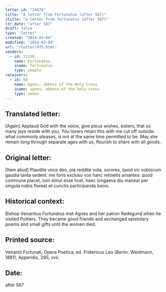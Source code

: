 ```yaml
---
letter_id: "24676"
title: "A letter from Fortunatus (after 567)"
ititle: "a letter from fortunatus (after 567)"
ltr_date: "after 567"
draft: false
type: "letter"
created: "2014-03-04"
modified: "2014-03-04"
url: "/letter/975.html"
senders:
  - id: 21338
    name: Fortunatus
    iname: fortunatus
    type: people
receivers:
  - id: 90
    name: Agnes, abbess of the Holy Cross
    iname: agnes, abbess of the holy cross
    type: woman
---
```

<h2> Translated letter:</h2>[Again]
Applaud God with the voice, give pious wishes, sisters,
that so many joys reside with you.
You lovers retain this with me cut off outside:
what commonly pleases, is not at the same time permitted to be.
May she remain long through separate ages with us,
flourish to share with all goods.
<h2 class="mt-4"> Original letter:</h2>[Item aliud]
Plaudite voce deo, pia reddite vota, sorores,
quod sic vobiscum gaudia tanta sedent.
me foris excluso vos hanc retinetis amantes:
quod commune placet, non simul esse licet.
haec longaeva diu maneat per singula nobis
floreat et cunctis participanda bonis.
<h2 class="mt-4"> Historical context:</h2>Bishop Venantius Fortunatus met Agnes and her patron Radegund when he visited Poitiers. They became good friends and exchanged epistolary poems and small gifts until the women died.
<h2 class="mt-4"> Printed source:</h2>Venantii Fortunati, Opera Poetica, ed. Fridericus Leo (Berlin:  Weidmann, 1881), Appendix, 285, xvii.
<h2 class="mt-4"> Date:</h2>after 567